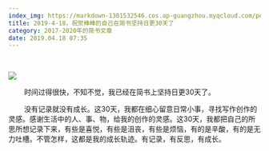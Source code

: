 ```yaml
---
index_img: https://markdown-1301532546.cos.ap-guangzhou.myqcloud.com/peipei_blog/20210921144635.jpeg
title: 2019-4-18，祝贺棒棒的自己在简书坚持日更30天了
category: 2017-2020年的简书文章
date: 2019.04.18 07:35
---
```


     

![](https://markdown-1301532546.cos.ap-guangzhou.myqcloud.com/peipei_blog/20210921144635.jpeg)  



        时间过得很快，不知不觉，我已经在简书上坚持日更30天了。

        没有记录就没有成长。这30天，我都在细心留意日常小事，寻找写作创作的灵感。感谢生活中的人、事、物，给我的创作的灵感。这30天，我都把自己的所思所想记录下来，有些是喜悦，有些是沮丧，有些是烦恼，有的是辛酸，有的是无力吐槽。不管怎样，这都是我的成长轨迹。有记录，有反思，有成长。

